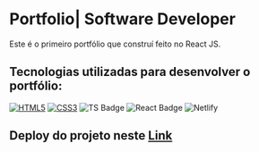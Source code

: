 # Portfolio| Software Developer

Este é o primeiro portfólio que construí feito no React JS.

## Tecnologias utilizadas para desenvolver o portfólio:

 [![HTML5](https://img.shields.io/badge/HTML5-E34F26?style=for-the-badge&logo=html5&logoColor=white)]("#") [![CSS3](https://img.shields.io/badge/CSS3-1572B6?style=for-the-badge&logo=css3&logoColor=white)]("#") ![TS Badge](	https://img.shields.io/badge/TypeScript-007ACC?style=for-the-badge&logo=typescript&logoColor=white) ![React Badge](https://img.shields.io/badge/React-20232A?style=for-the-badge&logo=react&logoColor=61DAFB) ![Netlify](	https://img.shields.io/badge/Netlify-00C7B7?style=for-the-badge&logo=netlify&logoColor=white)
 
 
 ## Deploy do projeto neste <a href = "https://danielafialho.netlify.app/">Link </a>
 

